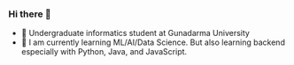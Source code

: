 ### Hi there 👋

- 🔭 Undergraduate informatics student at Gunadarma University
- 🌱 I am currently learning ML/AI/Data Science. But also learning backend especially with Python, Java, and JavaScript.

</p>
